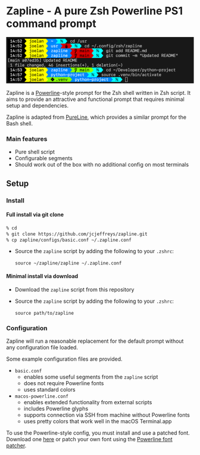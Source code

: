Zapline - A pure Zsh Powerline PS1 command prompt
=================================================

![Example of Zapline, configured, in terminal](image.png)

Zapline is a [Powerline](https://github.com/powerline/powerline)-style prompt for the Zsh shell written in Zsh script. It aims to provide an attractive and functional prompt that requires minimal setup and dependencies.

Zapline is adapted from [PureLine](https://github.com/chris-marsh/pureline), which provides a similar prompt for the Bash shell.

### Main features

* Pure shell script
* Configurable segments
* Should work out of the box with no additional config on most terminals

## Setup

### Install

#### Full install via git clone

```
% cd
% git clone https://github.com/jcjeffreys/zapline.git
% cp zapline/configs/basic.conf ~/.zapline.conf
```

* Source the `zapline` script by adding the following to your `.zshrc`:

    `source ~/zapline/zapline ~/.zapline.conf`

#### Minimal install via download

* Download the `zapline` script from this repository
* Source the `zapline` script by adding the following to your `.zshrc`:

    `source path/to/zapline`

### Configuration

Zapline will run a reasonable replacement for the default prompt without any configuration file loaded.

Some example configuration files are provided.
* `basic.conf`
    * enables some useful segments from the `zapline` script
    * does not require Powerline fonts
    * uses standard colors
* `macos-powerline.conf`
    * enables extended functionality from external scripts
    * includes Powerline glyphs
    * supports connection via SSH from machine without Powerline fonts
    * uses pretty colors that work well in the macOS Terminal.app


To use the Powerline-style config, you must install and use a patched font. Download one [here](https://github.com/powerline/fonts) or patch your own font using the [Powerline font patcher](https://github.com/powerline/fontpatcher).